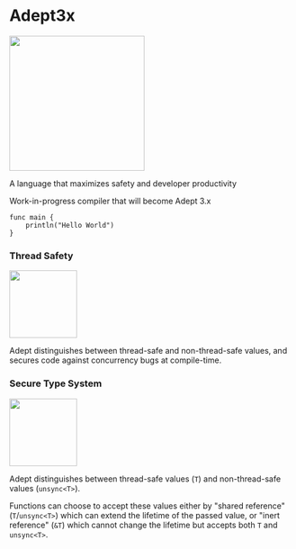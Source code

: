 # Adept3x

<img src="https://raw.github.com/IsaacShelton/Adept3x/master/.github/README_logo.png" width="240" height="240">

A language that maximizes safety and developer productivity

Work-in-progress compiler that will become Adept 3.x

```
func main {
    println("Hello World")
}
```

### Thread Safety

<img src="https://raw.github.com/IsaacShelton/Adept3x/master/.github/thread-safety-dance.gif" width="120" height="120">

Adept distinguishes between thread-safe and non-thread-safe values, and secures code against concurrency bugs at compile-time.

### Secure Type System


<img src="https://raw.github.com/IsaacShelton/Adept3x/master/.github/sync-unsync-ref.gif" width="120" height="120">

Adept distinguishes between thread-safe values (`T`) and non-thread-safe values (`unsync<T>`).

Functions can choose to accept these values either by "shared reference" (`T`/`unsync<T>`) which can extend the lifetime of the passed value, or "inert reference" (`&T`) which cannot change the lifetime but accepts  both `T` and `unsync<T>`.
